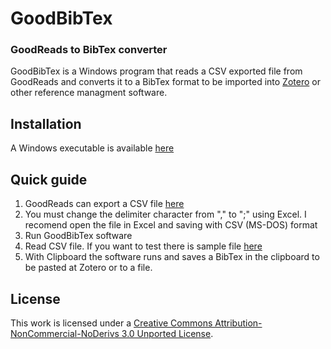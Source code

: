# GoodBibTex 

### GoodReads to BibTex converter

GoodBibTex is a Windows program that reads a CSV exported file from 
GoodReads and converts it to a BibTex format to be imported into [Zotero](https://www.zotero.org/) or
other reference managment software. 

## Installation

A Windows executable is available [here](https://github.com/jedeboni/GoodBibTex/tree/master/executable)

## Quick guide

1. GoodReads can export a CSV file [here](https://www.goodreads.com/review/import)
2. You must change the delimiter character from "," to ";" using Excel. I recomend open the file in Excel and saving with CSV (MS-DOS) format
3. Run GoodBibTex software
4. Read CSV file. If you want to test there is sample file [here](https://github.com/jedeboni/GoodBibTex/tree/master/sample)
5. With Clipboard the software runs and saves a BibTex in the clipboard to be pasted at Zotero or to a file.


## License

This work is licensed under a [Creative Commons Attribution-NonCommercial-NoDerivs 3.0 Unported License](http://creativecommons.org/licenses/by-nc-nd/3.0/).

